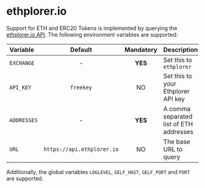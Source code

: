 # ethplorer.io

Support for ETH and ERC20 Tokens is implemented by querying the [ethplorer.io API](https://ethplorer.io/). The following environment variables are supported:

| **Variable**             | **Default**                    | **Mandatory** | **Description**  |
|:-------------------------|:------------------------------:|:-------------:|:-----------------|
| `EXCHANGE`               | -                              | **YES**       | Set this to `ethplorer` |
| `API_KEY`                | `freekey`                      | NO            | Set this to your Ethplorer API key |
| `ADDRESSES`              | -                              | **YES**       | A comma separated list of ETH addresses |
| `URL`                    | `https://api.ethplorer.io`     | NO            | The base URL to query |

Additionally, the global variables `LOGLEVEL`, `GELF_HOST`, `GELF_PORT` and `PORT` are supported.
